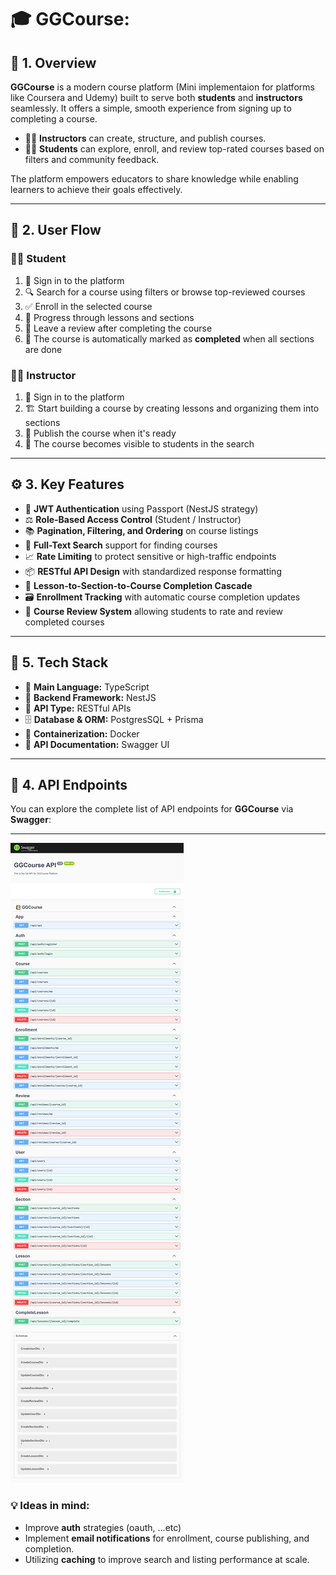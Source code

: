 # 🎓 GGCourse:

## 📌 1. Overview

**GGCourse** is a modern course platform (Mini implementaion for platforms like Coursera and Udemy) built to serve both **students** and **instructors** seamlessly. It offers a simple, smooth experience from signing up to completing a course.

- 👨‍🏫 **Instructors** can create, structure, and publish courses.
- 👨‍🎓 **Students** can explore, enroll, and review top-rated courses based on filters and community feedback.

The platform empowers educators to share knowledge while enabling learners to achieve their goals effectively.

---

## 🔁 2. User Flow

### 👨‍🎓 Student

1. 🔐 Sign in to the platform
2. 🔍 Search for a course using filters or browse top-reviewed courses
3. ✅ Enroll in the selected course
4. 📘 Progress through lessons and sections
5. 📝 Leave a review after completing the course
6. 🏁 The course is automatically marked as **completed** when all sections are done

### 👨‍🏫 Instructor

1. 🔐 Sign in to the platform
2. 🏗️ Start building a course by creating lessons and organizing them into sections
3. 🚀 Publish the course when it's ready
4. 🔎 The course becomes visible to students in the search

---

## ⚙️ 3. Key Features

- 🔐 **JWT Authentication** using Passport (NestJS strategy)
- ⚖️ **Role-Based Access Control** (Student / Instructor)
- 📚 **Pagination, Filtering, and Ordering** on course listings
- 🔎 **Full-Text Search** support for finding courses
- 📈 **Rate Limiting** to protect sensitive or high-traffic endpoints
- 📦 **RESTful API Design** with standardized response formatting
- 🧩 **Lesson-to-Section-to-Course Completion Cascade**
- 🗃️ **Enrollment Tracking** with automatic course completion updates
- 🌟 **Course Review System** allowing students to rate and review completed courses

---

## 🧰 5. Tech Stack

- 🧠 **Main Language:** TypeScript
- 🚀 **Backend Framework:** NestJS
- 🔗 **API Type:** RESTful APIs
- 🗄️ **Database & ORM:** PostgresSQL + Prisma
- 🐳 **Containerization:** Docker
- 🧾 **API Documentation:** Swagger UI

---

## 📡 4. API Endpoints

You can explore the complete list of API endpoints for **GGCourse** via **Swagger**:

---

![API](./main-api/src/AllEndpoints.png)

### 💡 Ideas in mind:

- Improve **auth** strategies (oauth, ...etc)
- Implement **email notifications** for enrollment, course publishing, and completion.
- Utilizing **caching** to improve search and listing performance at scale.

